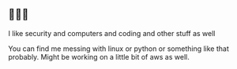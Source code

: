 ## 🐬🐬🐬

I like security and computers and coding and other stuff as well

You can find me messing with linux or python or something like that probably. Might be working on a little bit of aws as well. 